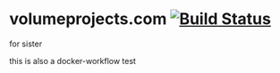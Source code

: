 # volumeprojects.com   [![Build Status](https://travis-ci.org/chrisjstevenson/volumeprojects.svg?branch=master)](https://travis-ci.org/chrisjstevenson/volumeprojects)
for sister

this is also a docker-workflow test

